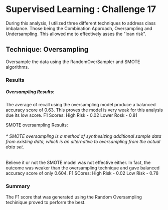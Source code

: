 # Supervised Learning : Challenge 17

During this analysis, I utilized three different techniques to address class imbalance. Those being the Combination Approach, Oversampling and Undersampling. This allowed me to effectively asses the "loan risk".
## Technique: Oversampling 
Oversample the data using the RandomOverSampler and SMOTE algorithms.
### Results 
##### Oversampling Results:

The average of recall using the oversampling model produce a balanced accuracy score of 0.63. This proves the model is very weak for this analysis due its low score. 
F1 Scores:
High Risk - 0.02
Lower Rosk - 0.81


SMOTE oversampling Results: 
###### * SMOTE oversampling is a method of synthesizing additional sample data from existing data, which is an alternative to oversampling from the actual data set. 

Believe it or not the SMOTE model was not effective either. In fact, the outcome was weaker than the oversampling technique and gave balanced accuracy score of only 0.604.
F1 SCores:
High Risk - 0.02
Low Risk - 0.78

### Summary

The F1 score that was generated using the Random Oversampling techinique proved to perform the best. 

